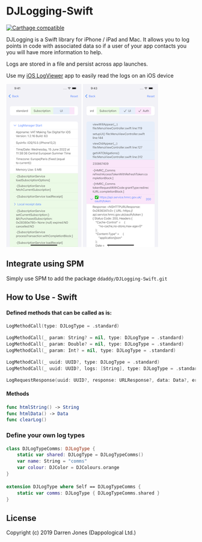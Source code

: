 # DJLogging-Swift

[![Carthage compatible](https://img.shields.io/badge/Carthage-compatible-4BC51D.svg?style=flat)](https://github.com/Carthage/Carthage)

DJLogging is a Swift library for iPhone / iPad and Mac. It allows you to log points in code with associated data so if a user of your app contacts you you will have more information to help.

Logs are stored in a file and persist across app launches.

Use my [iOS LogViewer](https://github.com/ddaddy/LogViewer) app to easily read the logs on an iOS device

![Screenshot](screenshot1.png) ![Screenshot](screenshot2.png)

## Integrate using SPM

Simply use SPM to add the package `ddaddy/DJLogging-Swift.git`


## How to Use - Swift
#### Defined methods that can be called as is:
```swift
LogMethodCall(type: DJLogType = .standard)
```
```swift
LogMethodCall(_ param: String? = nil, type: DJLogType = .standard)
LogMethodCall(_ param: Double? = nil, type: DJLogType = .standard)
LogMethodCall(_ param: Int? = nil, type: DJLogType = .standard)
```
```swift
LogMethodCall(_ uuid: UUID?, type: DJLogType = .standard)
LogMethodCall(_ uuid: UUID?, logs: [String], type: DJLogType = .standard)
```
```swift
LogRequestResponse(uuid: UUID?, response: URLResponse?, data: Data?, error: Error?, type: DJLogType = .standard)
```

#### Methods
```swift
func htmlString() -> String
func htmlData() -> Data
func clearLog()
```

### Define your own log types
```swift
class DJLogTypeComms: DJLogType {
    static var shared: DJLogType = DJLogTypeComms()
    var name: String = "comms"
    var colour: DJColor = DJColours.orange
}

extension DJLogType where Self == DJLogTypeComms {
    static var comms: DJLogType { DJLogTypeComms.shared }
}
```

## License	

Copyright (c) 2019 Darren Jones (Dappological Ltd.)
